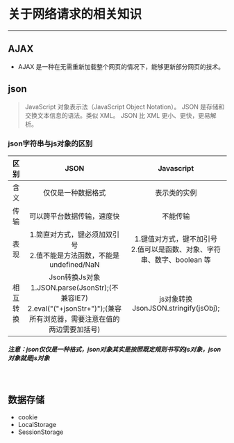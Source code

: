 # 关于网络请求的相关知识
------
## AJAX
+ AJAX 是一种在无需重新加载整个网页的情况下，能够更新部分网页的技术。

## json
> JavaScript 对象表示法（JavaScript Object Notation）。
> JSON 是存储和交换文本信息的语法。类似 XML。
> JSON 比 XML 更小、更快，更易解析。

### json字符串与js对象的区别

区别 | JSON | 	Javascript 
:-: | :-: | :-: 
含义 | 仅仅是一种数据格式 | 表示类的实例 
传输 | 可以跨平台数据传输，速度快| 不能传输 
表现 | 1.简直对方式，键必须加双引号<br>2.值不能是方法函数，不能是undefined/NaN| 1.键值对方式，键不加引号<br>2.值可以是函数、对象、字符串、数字、boolean 等 
相互转换 | Json转换Js对象1.JSON.parse(JsonStr);(不兼容IE7)<br>2.eval("("+jsonStr+")");(兼容所有浏览器，需要注意在值的两边需要加括号)| js对象转换JsonJSON.stringify(jsObj); 

##### 注意：json仅仅是一种格式，json对象其实是按照既定规则书写的js对象，json对象就是js对象
<br>

## 数据存储
+ cookie
+ LocalStorage
+ SessionStorage

